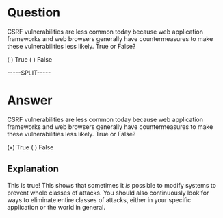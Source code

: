 # Question

CSRF vulnerabilities are less common today because web application frameworks and web browsers generally have countermeasures to make these vulnerabilities less likely. True or False?

( ) True
( ) False

-----SPLIT-----

# Answer

CSRF vulnerabilities are less common today because web application frameworks and web browsers generally have countermeasures to make these vulnerabilities less likely. True or False?

(x) True
( ) False

## Explanation

This is true! This shows that sometimes it *is* possible to modify systems to prevent whole classes of attacks. You should also continuously look for ways to eliminate entire classes of attacks, either in your specific application or the world in general.

